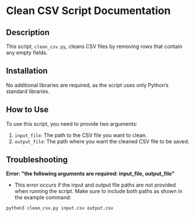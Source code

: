 # Clean CSV Script Documentation

## Description
This script, `clean_csv.py`, cleans CSV files by removing rows that contain any empty fields.

## Installation
No additional libraries are required, as the script uses only Python’s standard libraries.

## How to Use
To use this script, you need to provide two arguments:
1. `input_file`: The path to the CSV file you want to clean.
2. `output_file`: The path where you want the cleaned CSV file to be saved.

## Troubleshooting
**Error: "the following arguments are required: input_file, output_file"**
- This error occurs if the input and output file paths are not provided when running the script. Make sure to include both paths as shown in the example command:

```bash
python3 clean_csv.py input.csv output.csv
